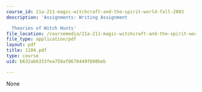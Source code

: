 ```yaml
---
course_id: 21a-211-magic-witchcraft-and-the-spirit-world-fall-2003
description: 'Assignments: Writing Assignment

  Theories of Witch Hunts'
file_location: /coursemedia/21a-211-magic-witchcraft-and-the-spirit-world-fall-2003/b632ab6333fea758af0678449f698beb_1104.pdf
file_type: application/pdf
layout: pdf
title: 1104.pdf
type: course
uid: b632ab6333fea758af0678449f698beb

---
```

None